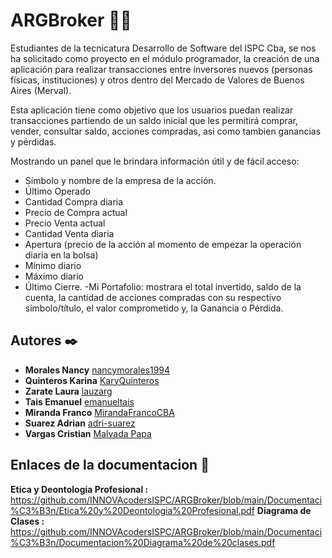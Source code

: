 # ARGBroker 🚀🚀

Estudiantes de la tecnicatura Desarrollo de Software del ISPC Cba, se nos ha solicitado como proyecto en el módulo programador, la creación de una aplicación para realizar transacciones entre inversores nuevos (personas físicas, instituciones) y otros dentro del Mercado de Valores de Buenos Aires (Merval).

Esta aplicación tiene como objetivo que los usuarios puedan realizar transacciones partiendo de un saldo inicial que les permitirá comprar, vender, consultar saldo, acciones compradas, asi como tambien ganancias y pérdidas. 


Mostrando un panel que le brindara  información útil y de fácil acceso:   

- Símbolo y nombre de la empresa de la acción. 
- Último Operado
- Cantidad Compra diaria
- Precio de Compra actual
- Precio Venta actual
- Cantidad Venta diaria
- Apertura (precio de la acción al momento de empezar la operación diaria en la bolsa)
- Mínimo diario
- Máximo diario
- Último Cierre.
 -Mi Portafolio:  mostrara el total invertido, saldo de la cuenta, la
cantidad de acciones compradas con su respectivo símbolo/título, el valor comprometido y, la Ganancia o Pérdida.


## Autores ✒️
* **Morales Nancy**  [nancymorales1994](https://github.com/nancymorales1994)
* **Quinteros Karina**  [KaryQuinteros](https://github.com/KaryQuinteros)
* **Zarate Laura**  [lauzarg](https://github.com/lauzarg)
* **Tais Emanuel**  [emanueltais](https://github.com/emanueltais)
* **Miranda Franco**  [MirandaFrancoCBA](https://github.com/MirandaFrancoCBA)
* **Suarez Adrian**  [adri-suarez](https://github.com/adri-suarez)
* **Vargas Cristian**  [Malvada Papa](https://github.com/Malvadapapa)

## Enlaces de la documentacion 📄

**Etica y Deontologia Profesional :** https://github.com/INNOVAcodersISPC/ARGBroker/blob/main/Documentaci%C3%B3n/Etica%20y%20Deontologia%20Profesional.pdf
**Diagrama de Clases :** https://github.com/INNOVAcodersISPC/ARGBroker/blob/main/Documentaci%C3%B3n/Documentacion%20Diagrama%20de%20clases.pdf




